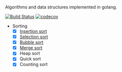 Algorithms and data structures implemented in golang.

[![Build Status](https://travis-ci.org/billjh/algo.svg?branch=master)](https://travis-ci.org/billjh/algo) [![codecov](https://codecov.io/gh/billjh/algo/branch/master/graph/badge.svg)](https://codecov.io/gh/billjh/algo)

- Sorting
	- [x] [Insertion sort](https://billjh.github.io/blog/2017/insertion-sort/)
	- [x] [Selection sort](https://billjh.github.io/blog/2017/selection-sort/)
	- [x] [Bubble sort](https://billjh.github.io/blog/2017/bubble-sort/)
	- [x] [Merge sort](https://billjh.github.io/blog/2017/merge-sort/)
	- [x] Heap sort
	- [x] Quick sort
	- [x] Counting sort
